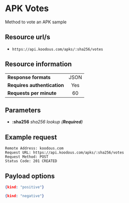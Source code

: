 # APK Votes

Method to vote an APK sample

## Resource url/s

* `https://api.koodous.com/apks/:sha256/votes`

## Resource information

| | |
| ------------- |:-------------:|
| **Response formats** | JSON |
| **Requires authentication** | Yes |
| **Requests per minute** | 60|

## Parameters

* **:sha256** _sha256 lookup (**Required**)_

## Example request

```
Remote Address: koodous.com
Request URL: https://api.koodous.com/apks/:sha256/votes
Request Method: POST
Status Code: 201 CREATED
```

## Payload options

```json
{kind: "positive"}
```

```json
{kind: "negative"}
```